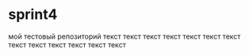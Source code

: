 # sprint4
мой тестовый репозиторий
текст текст текст текст текст текст текст текст текст текст текст текст текст
